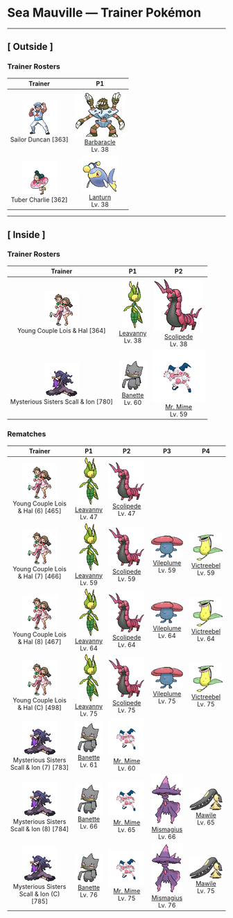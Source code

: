 # Sea Mauville — Trainer Pokémon

---

## [ Outside ]

### Trainer Rosters

| Trainer | P1 |
|:-------:|:--:|
| ![Sailor Duncan](../../assets/trainers/sailor.png "Sailor Duncan")<br>Sailor Duncan [363] | <div class="sprite-cell">![Barbaracle](../../assets/sprites/barbaracle/front.gif "Barbaracle: Barbaracle’s legs and hands have minds of their own, and they will move independently. But they usually follow the head’s orders.")<br>[Barbaracle](../../pokemon/barbaracle.md)<br>Lv. 38</div> |
| ![Tuber Charlie](../../assets/trainers/tuber.png "Tuber Charlie")<br>Tuber Charlie [362] | <div class="sprite-cell">![Lanturn](../../assets/sprites/lanturn/front.gif "Lanturn: Lanturn is known to emit light. If you peer down into the dark sea from a ship at night, you can sometimes see this Pokémon’s light rising from the depths where it swims. It gives the sea an appearance of a starlit night.")<br>[Lanturn](../../pokemon/lanturn.md)<br>Lv. 38</div> |

---

## [ Inside ]

### Trainer Rosters

| Trainer | P1 | P2 |
|:-------:|:--:|:--:|
| ![Young Couple Lois & Hal](../../assets/trainers/young_couple.png "Young Couple Lois & Hal")<br>Young Couple Lois & Hal [364] | <div class="sprite-cell">![Leavanny](../../assets/sprites/leavanny/front.gif "Leavanny: It keeps its eggs warm with heat from fermenting leaves. It also uses leaves to make warm wrappings for Sewaddle.")<br>[Leavanny](../../pokemon/leavanny.md)<br>Lv. 38</div> | <div class="sprite-cell">![Scolipede](../../assets/sprites/scolipede/front.gif "Scolipede: With quick movements, it chases down its foes, attacking relentlessly with its horns until it prevails.")<br>[Scolipede](../../pokemon/scolipede.md)<br>Lv. 38</div> |
| ![Mysterious Sisters Scall & Ion](../../assets/trainers/mysterious_sisters.png "Mysterious Sisters Scall & Ion")<br>Mysterious Sisters Scall & Ion [780] | <div class="sprite-cell">![Banette](../../assets/sprites/banette/front.gif "Banette: A cursed energy permeated the stuffing of a discarded and forgotten plush doll, giving it new life as Banette. The Pokémon’s energy would escape if it were to ever open its mouth.")<br>[Banette](../../pokemon/banette.md)<br>Lv. 60</div> | <div class="sprite-cell">![Mr. Mime](../../assets/sprites/mr-mime/front.png "Mr. Mime: Mr. Mime is a master of pantomime. Its gestures and motions convince watchers that something unseeable actually exists. Once the watchers are convinced, the unseeable thing exists as if it were real.")<br>[Mr. Mime](../../pokemon/mr-mime.md)<br>Lv. 59</div> |

### Rematches

| Trainer | P1 | P2 | P3 | P4 |
|:-------:|:--:|:--:|:--:|:--:|
| ![Young Couple Lois & Hal (6)](../../assets/trainers/young_couple.png "Young Couple Lois & Hal (6)")<br>Young Couple Lois & Hal (6) [465] | <div class="sprite-cell">![Leavanny](../../assets/sprites/leavanny/front.gif "Leavanny: It keeps its eggs warm with heat from fermenting leaves. It also uses leaves to make warm wrappings for Sewaddle.")<br>[Leavanny](../../pokemon/leavanny.md)<br>Lv. 47</div> | <div class="sprite-cell">![Scolipede](../../assets/sprites/scolipede/front.gif "Scolipede: With quick movements, it chases down its foes, attacking relentlessly with its horns until it prevails.")<br>[Scolipede](../../pokemon/scolipede.md)<br>Lv. 47</div> |
| ![Young Couple Lois & Hal (7)](../../assets/trainers/young_couple.png "Young Couple Lois & Hal (7)")<br>Young Couple Lois & Hal (7) [466] | <div class="sprite-cell">![Leavanny](../../assets/sprites/leavanny/front.gif "Leavanny: It keeps its eggs warm with heat from fermenting leaves. It also uses leaves to make warm wrappings for Sewaddle.")<br>[Leavanny](../../pokemon/leavanny.md)<br>Lv. 59</div> | <div class="sprite-cell">![Scolipede](../../assets/sprites/scolipede/front.gif "Scolipede: With quick movements, it chases down its foes, attacking relentlessly with its horns until it prevails.")<br>[Scolipede](../../pokemon/scolipede.md)<br>Lv. 59</div> | <div class="sprite-cell">![Vileplume](../../assets/sprites/vileplume/front.gif "Vileplume: Vileplume has the world’s largest petals. They are used to attract prey that are then doused with toxic spores. Once the prey are immobilized, this Pokémon catches and devours them.")<br>[Vileplume](../../pokemon/vileplume.md)<br>Lv. 59</div> | <div class="sprite-cell">![Victreebel](../../assets/sprites/victreebel/front.gif "Victreebel: Victreebel has a long vine that extends from its head. This vine is waved and flicked about as if it were an animal to attract prey. When an unsuspecting prey draws near, this Pokémon swallows it whole.")<br>[Victreebel](../../pokemon/victreebel.md)<br>Lv. 59</div> |
| ![Young Couple Lois & Hal (8)](../../assets/trainers/young_couple.png "Young Couple Lois & Hal (8)")<br>Young Couple Lois & Hal (8) [467] | <div class="sprite-cell">![Leavanny](../../assets/sprites/leavanny/front.gif "Leavanny: It keeps its eggs warm with heat from fermenting leaves. It also uses leaves to make warm wrappings for Sewaddle.")<br>[Leavanny](../../pokemon/leavanny.md)<br>Lv. 64</div> | <div class="sprite-cell">![Scolipede](../../assets/sprites/scolipede/front.gif "Scolipede: With quick movements, it chases down its foes, attacking relentlessly with its horns until it prevails.")<br>[Scolipede](../../pokemon/scolipede.md)<br>Lv. 64</div> | <div class="sprite-cell">![Vileplume](../../assets/sprites/vileplume/front.gif "Vileplume: Vileplume has the world’s largest petals. They are used to attract prey that are then doused with toxic spores. Once the prey are immobilized, this Pokémon catches and devours them.")<br>[Vileplume](../../pokemon/vileplume.md)<br>Lv. 64</div> | <div class="sprite-cell">![Victreebel](../../assets/sprites/victreebel/front.gif "Victreebel: Victreebel has a long vine that extends from its head. This vine is waved and flicked about as if it were an animal to attract prey. When an unsuspecting prey draws near, this Pokémon swallows it whole.")<br>[Victreebel](../../pokemon/victreebel.md)<br>Lv. 64</div> |
| ![Young Couple Lois & Hal (C)](../../assets/trainers/young_couple.png "Young Couple Lois & Hal (C)")<br>Young Couple Lois & Hal (C) [498] | <div class="sprite-cell">![Leavanny](../../assets/sprites/leavanny/front.gif "Leavanny: It keeps its eggs warm with heat from fermenting leaves. It also uses leaves to make warm wrappings for Sewaddle.")<br>[Leavanny](../../pokemon/leavanny.md)<br>Lv. 75</div> | <div class="sprite-cell">![Scolipede](../../assets/sprites/scolipede/front.gif "Scolipede: With quick movements, it chases down its foes, attacking relentlessly with its horns until it prevails.")<br>[Scolipede](../../pokemon/scolipede.md)<br>Lv. 75</div> | <div class="sprite-cell">![Vileplume](../../assets/sprites/vileplume/front.gif "Vileplume: Vileplume has the world’s largest petals. They are used to attract prey that are then doused with toxic spores. Once the prey are immobilized, this Pokémon catches and devours them.")<br>[Vileplume](../../pokemon/vileplume.md)<br>Lv. 75</div> | <div class="sprite-cell">![Victreebel](../../assets/sprites/victreebel/front.gif "Victreebel: Victreebel has a long vine that extends from its head. This vine is waved and flicked about as if it were an animal to attract prey. When an unsuspecting prey draws near, this Pokémon swallows it whole.")<br>[Victreebel](../../pokemon/victreebel.md)<br>Lv. 75</div> |
| ![Mysterious Sisters Scall & Ion (7)](../../assets/trainers/mysterious_sisters.png "Mysterious Sisters Scall & Ion (7)")<br>Mysterious Sisters Scall & Ion (7) [783] | <div class="sprite-cell">![Banette](../../assets/sprites/banette/front.gif "Banette: A cursed energy permeated the stuffing of a discarded and forgotten plush doll, giving it new life as Banette. The Pokémon’s energy would escape if it were to ever open its mouth.")<br>[Banette](../../pokemon/banette.md)<br>Lv. 61</div> | <div class="sprite-cell">![Mr. Mime](../../assets/sprites/mr-mime/front.png "Mr. Mime: Mr. Mime is a master of pantomime. Its gestures and motions convince watchers that something unseeable actually exists. Once the watchers are convinced, the unseeable thing exists as if it were real.")<br>[Mr. Mime](../../pokemon/mr-mime.md)<br>Lv. 60</div> |
| ![Mysterious Sisters Scall & Ion (8)](../../assets/trainers/mysterious_sisters.png "Mysterious Sisters Scall & Ion (8)")<br>Mysterious Sisters Scall & Ion (8) [784] | <div class="sprite-cell">![Banette](../../assets/sprites/banette/front.gif "Banette: A cursed energy permeated the stuffing of a discarded and forgotten plush doll, giving it new life as Banette. The Pokémon’s energy would escape if it were to ever open its mouth.")<br>[Banette](../../pokemon/banette.md)<br>Lv. 66</div> | <div class="sprite-cell">![Mr. Mime](../../assets/sprites/mr-mime/front.png "Mr. Mime: Mr. Mime is a master of pantomime. Its gestures and motions convince watchers that something unseeable actually exists. Once the watchers are convinced, the unseeable thing exists as if it were real.")<br>[Mr. Mime](../../pokemon/mr-mime.md)<br>Lv. 65</div> | <div class="sprite-cell">![Mismagius](../../assets/sprites/mismagius/front.gif "Mismagius: Its cries sound like incantations to torment the foe. It appears where you least expect it.")<br>[Mismagius](../../pokemon/mismagius.md)<br>Lv. 66</div> | <div class="sprite-cell">![Mawile](../../assets/sprites/mawile/front.gif "Mawile: Don’t be taken in by this Pokémon’s cute face—it’s very dangerous. Mawile fools the foe into letting down its guard, then chomps down with its massive jaws. The steel jaws are really horns that have been transformed.")<br>[Mawile](../../pokemon/mawile.md)<br>Lv. 65</div> |
| ![Mysterious Sisters Scall & Ion (C)](../../assets/trainers/mysterious_sisters.png "Mysterious Sisters Scall & Ion (C)")<br>Mysterious Sisters Scall & Ion (C) [785] | <div class="sprite-cell">![Banette](../../assets/sprites/banette/front.gif "Banette: A cursed energy permeated the stuffing of a discarded and forgotten plush doll, giving it new life as Banette. The Pokémon’s energy would escape if it were to ever open its mouth.")<br>[Banette](../../pokemon/banette.md)<br>Lv. 76</div> | <div class="sprite-cell">![Mr. Mime](../../assets/sprites/mr-mime/front.png "Mr. Mime: Mr. Mime is a master of pantomime. Its gestures and motions convince watchers that something unseeable actually exists. Once the watchers are convinced, the unseeable thing exists as if it were real.")<br>[Mr. Mime](../../pokemon/mr-mime.md)<br>Lv. 75</div> | <div class="sprite-cell">![Mismagius](../../assets/sprites/mismagius/front.gif "Mismagius: Its cries sound like incantations to torment the foe. It appears where you least expect it.")<br>[Mismagius](../../pokemon/mismagius.md)<br>Lv. 76</div> | <div class="sprite-cell">![Mawile](../../assets/sprites/mawile/front.gif "Mawile: Don’t be taken in by this Pokémon’s cute face—it’s very dangerous. Mawile fools the foe into letting down its guard, then chomps down with its massive jaws. The steel jaws are really horns that have been transformed.")<br>[Mawile](../../pokemon/mawile.md)<br>Lv. 75</div> |


